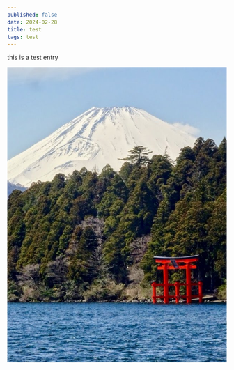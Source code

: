 ```yaml
---
published: false
date: 2024-02-28
title: test
tags: test
---
```

this is a test entry

![](/img/ORG_DSC08207.JPG)
